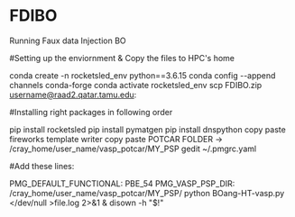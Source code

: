 # FDIBO
Running Faux data Injection BO

#Setting up the enviornment & Copy the files to HPC's home

conda create -n rocketsled_env python==3.6.15
conda config --append channels conda-forge
conda activate rocketsled_env
scp FDIBO.zip username@raad2.qatar.tamu.edu:

#Installing right packages in following order

pip install rocketsled
pip install pymatgen
pip install dnspython
copy paste fireworks template writer
copy paste POTCAR FOLDER -> /cray_home/user_name/vasp_potcar/MY_PSP
gedit ~/.pmgrc.yaml

#Add these lines:

PMG_DEFAULT_FUNCTIONAL: PBE_54
PMG_VASP_PSP_DIR: /cray_home/user_name/vasp_potcar/MY_PSP/
python BOang-HT-vasp.py </dev/null >file.log 2>&1 & disown -h "$!"

